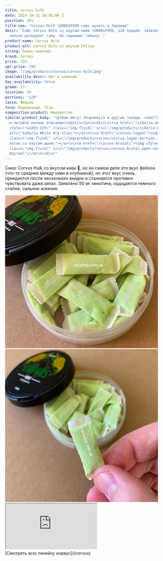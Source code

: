 ```yaml
---
title: corvus-hulk
date: 2019-10-31 10:55:00 Z
position: 161
title-seo: "Corvus Hulk \U0001F95D снюс купить в Украине"
descr: "Снюс Corvus Hulk со вкусом киви \U0001F95D, ±29 порций, заявлено 50 мг никотина,
  сильно разъедает губу. Не содержит табака. "
product-name: Corvus Hulk
product-alt: Corvus Hulk со вкусом Feijoa
strong: Очень крепкий
brand: Corvus
price: 215
opt-price: 194
image: "/img/products/corvus/corvus-hulk.png"
availability-descr: Нет в наличии
has_availability: false
gramm: 13
nicotine: 50
portions: "±29"
taste: Фейхоа
form: Порционный, Slim
composition-product: Неизвестно
similar-product_body: "<p>Вам могут понравится и другие товары. <small>Жмите на картинки
  и читайте полное описание</small></p>\n<div>\n\t<a href=\"/siberia-white-dry-slim\"><img
  style=\"width:32%\" class=\"img-fluid\" src=\"/img/products/siberia-white-dry-slim/siberia-open-and-cryo.jpg\"
  alt=\"Siberia White dry slim\"></a>\n\t<a href=\"/corvus-logan\"><img style=\"width:32%\"
  class=\"img-fluid\" src=\"/img/products/corvus/covrus-logan-portion.jpg\" alt=\"Корвус
  логан со вкусом дыни\"></a>\n\t<a href=\"/corvus-brutal\"><img style=\"width:32%\"
  class=\"img-fluid\" src=\"/img/products/corvus/corvus-brutal-open-snus.jpg\" alt=\"Корвус
  брутал\"></a>\n</div>"
---
```


Снюс Corvus Hulk со вкусом киви 🥝, но на самом деле это вкус фейхоа (что-то среднее между киви и клубникой), но этот вкус очень приедается после нескольких вкидок и становится противно чувствовать даже запах. 
Заявлено 50 мг никотина, ощущается немного слабее, сильное жжение.  

<div class="popup-gallery d-flex mb-2">
	<a class="mr-2" href="/img/products/corvus/corvus-hulk-open-snus.jpg" title="Корвус халк зеленые порции"><img class="img-fluid" src="img/products/corvus/corvus-hulk-open-snus.jpg" alt="Корвус халк снюс"></a>
	<a href="/img/products/corvus/corvus-hulk-portion.jpg" title="Корвус халк ±29 порций slim"><img class="img-fluid" src="/img/products/corvus/corvus-hulk-portion.jpg" alt="Корвус халк ±29 порций"></a>
</div>

<div class="embed-responsive embed-responsive-16by9 mb-3">
  <iframe class="embed-responsive-item" src="https://www.youtube.com/embed/u1xu4jzd2RQ" allowfullscreen></iframe>
</div>
[Смотреть всю линейку корвус](/corvus)